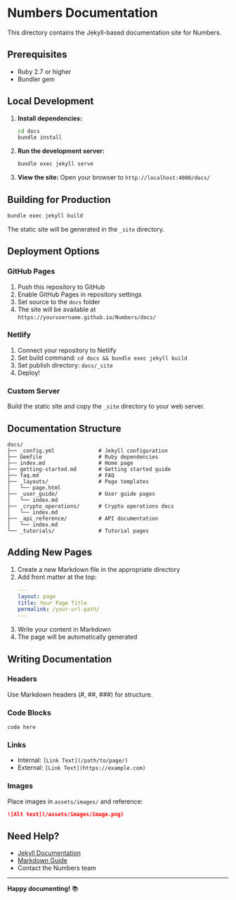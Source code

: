 # Numbers Documentation

This directory contains the Jekyll-based documentation site for Numbers.

## Prerequisites

- Ruby 2.7 or higher
- Bundler gem

## Local Development

1. **Install dependencies:**
   ```bash
   cd docs
   bundle install
   ```

2. **Run the development server:**
   ```bash
   bundle exec jekyll serve
   ```

3. **View the site:**
   Open your browser to `http://localhost:4000/docs/`

## Building for Production

```bash
bundle exec jekyll build
```

The static site will be generated in the `_site` directory.

## Deployment Options

### GitHub Pages

1. Push this repository to GitHub
2. Enable GitHub Pages in repository settings
3. Set source to the `docs` folder
4. The site will be available at `https://yourusername.github.io/Numbers/docs/`

### Netlify

1. Connect your repository to Netlify
2. Set build command: `cd docs && bundle exec jekyll build`
3. Set publish directory: `docs/_site`
4. Deploy!

### Custom Server

Build the static site and copy the `_site` directory to your web server.

## Documentation Structure

```
docs/
├── _config.yml              # Jekyll configuration
├── Gemfile                  # Ruby dependencies
├── index.md                 # Home page
├── getting-started.md       # Getting started guide
├── faq.md                   # FAQ
├── _layouts/                # Page templates
│   └── page.html
├── _user_guide/             # User guide pages
│   └── index.md
├── _crypto_operations/      # Crypto operations docs
│   └── index.md
├── _api_reference/          # API documentation
│   └── index.md
└── _tutorials/              # Tutorial pages
```

## Adding New Pages

1. Create a new Markdown file in the appropriate directory
2. Add front matter at the top:
   ```yaml
   ---
   layout: page
   title: Your Page Title
   permalink: /your-url-path/
   ---
   ```
3. Write your content in Markdown
4. The page will be automatically generated

## Writing Documentation

### Headers

Use Markdown headers (#, ##, ###) for structure.

### Code Blocks

```language
code here
```

### Links

- Internal: `[Link Text](/path/to/page/)`
- External: `[Link Text](https://example.com)`

### Images

Place images in `assets/images/` and reference:
```markdown
![Alt text](/assets/images/image.png)
```

## Need Help?

- [Jekyll Documentation](https://jekyllrb.com/docs/)
- [Markdown Guide](https://www.markdownguide.org/)
- Contact the Numbers team

---

**Happy documenting!** 📚

